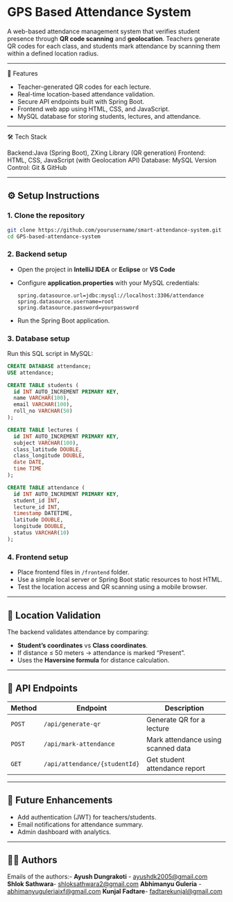 # GPS Based Attendance System 

A web-based attendance management system that verifies student presence through **QR code scanning** and **geolocation**.
Teachers generate QR codes for each class, and students mark attendance by scanning them within a defined location radius.

---

 🧩 Features

* Teacher-generated QR codes for each lecture.
* Real-time location-based attendance validation.
* Secure API endpoints built with Spring Boot.
* Frontend web app using HTML, CSS, and JavaScript.
* MySQL database for storing students, lectures, and attendance.

---

 🛠 Tech Stack

Backend:Java (Spring Boot), ZXing Library (QR generation)
Frontend: HTML, CSS, JavaScript (with Geolocation API)
Database: MySQL
Version Control: Git & GitHub

---

## ⚙️ Setup Instructions

### 1. Clone the repository

```bash
git clone https://github.com/yourusername/smart-attendance-system.git
cd GPS-based-attendance-system
```

### 2. Backend setup

* Open the project in **IntelliJ IDEA** or **Eclipse** or **VS Code**
* Configure **application.properties** with your MySQL credentials:

  ```properties
  spring.datasource.url=jdbc:mysql://localhost:3306/attendance
  spring.datasource.username=root
  spring.datasource.password=yourpassword
  ```
* Run the Spring Boot application.

### 3. Database setup

Run this SQL script in MySQL:

```sql
CREATE DATABASE attendance;
USE attendance;

CREATE TABLE students (
  id INT AUTO_INCREMENT PRIMARY KEY,
  name VARCHAR(100),
  email VARCHAR(100),
  roll_no VARCHAR(50)
);

CREATE TABLE lectures (
  id INT AUTO_INCREMENT PRIMARY KEY,
  subject VARCHAR(100),
  class_latitude DOUBLE,
  class_longitude DOUBLE,
  date DATE,
  time TIME
);

CREATE TABLE attendance (
  id INT AUTO_INCREMENT PRIMARY KEY,
  student_id INT,
  lecture_id INT,
  timestamp DATETIME,
  latitude DOUBLE,
  longitude DOUBLE,
  status VARCHAR(10)
);
```

### 4. Frontend setup

* Place frontend files in `/frontend` folder.
* Use a simple local server or Spring Boot static resources to host HTML.
* Test the location access and QR scanning using a mobile browser.

---

## 📍 Location Validation

The backend validates attendance by comparing:

* **Student’s coordinates** vs **Class coordinates**.
* If distance ≤ 50 meters → attendance is marked “Present”.
* Uses the **Haversine formula** for distance calculation.

---

## 🧾 API Endpoints

| Method | Endpoint                      | Description                        |
| ------ | ----------------------------- | ---------------------------------- |
| `POST` | `/api/generate-qr`            | Generate QR for a lecture          |
| `POST` | `/api/mark-attendance`        | Mark attendance using scanned data |
| `GET`  | `/api/attendance/{studentId}` | Get student attendance report      |

---

## 🚀 Future Enhancements

* Add authentication (JWT) for teachers/students.
* Email notifications for attendance summary.
* Admin dashboard with analytics.

---

## 👨‍💻 Authors
Emails of the authors:-
**Ayush Dungrakoti** - ayushdk2005@gmail.com
**Shlok Sathwara**- shloksathwara2@gmail.com
**Abhimanyu Guleria** - abhimanyuguleriaixf@gmail.com
**Kunjal Fadtare**- fadtarekunjal@gmail.com


